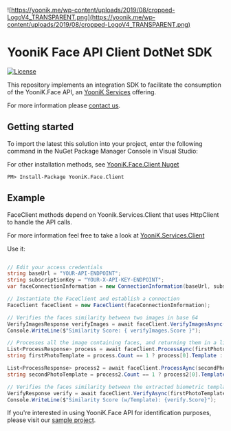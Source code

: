 
![https://yoonik.me/wp-content/uploads/2019/08/cropped-LogoV4_TRANSPARENT.png](https://yoonik.me/wp-content/uploads/2019/08/cropped-LogoV4_TRANSPARENT.png)

# YooniK Face API Client DotNet SDK

[![License](https://img.shields.io/pypi/l/yk_face.svg)](https://github.com/dev-yoonik/YK-Face-DotNetCore-SDK/blob/master/LICENSE)

This repository implements an integration SDK to facilitate the consumption of the YooniK.Face API, an [YooniK Services](https://yoonik.me) offering.

For more information please [contact us](mailto:tech@yoonik.me).

## Getting started

To import the latest this solution into your project, enter the following command in the NuGet Package Manager Console in Visual Studio:

For other installation methods, see [YooniK.Face.Client Nuget](https://www.nuget.org/packages/YooniK.Face.Client/)

```
PM> Install-Package YooniK.Face.Client
```



## Example

FaceClient methods depend on Yoonik.Services.Client that uses HttpClient to handle the API calls.

For more information feel free to take a look at [YooniK.Services.Client](https://github.com/dev-yoonik/YK-Services-Client-DotNetCore/)

Use it:

```csharp

// Edit your access credentials
string baseUrl = "YOUR-API-ENDPOINT";
string subscriptionKey = "YOUR-X-API-KEY-ENDPOINT";
var faceConnectionInformation = new ConnectionInformation(baseUrl, subscriptionKey);

// Instantiate the FaceClient and establish a connection
FaceClient faceClient = new FaceClient(faceConnectionInformation);

// Verifies the faces similarity between two images in base 64
VerifyImagesResponse verifyImages = await faceClient.VerifyImagesAsync(firstPhotoInBase64, secondPhotoInBase64);
Console.WriteLine($"Similarity Score: { verifyImages.Score }");

// Processes all the image containing faces, and returning them in a list. This photo only contains one face. 
List<ProcessResponse> process = await faceClient.ProcessAync(firstPhotoInBase64);
string firstPhotoTemplate = process.Count == 1 ? process[0].Template : null;

List<ProcessResponse> process2 = await faceClient.ProcessAync(secondPhotoInBase64);
string secondPhotoTemplate = process2.Count == 1 ? process2[0].Template : null;

// Verifies the faces similarity between the extracted biometric template from the processed images
VerifyResponse verify = await faceClient.VerifyAsync(firstPhotoTemplate, secondPhotoTemplate);
Console.WriteLine($"Similarity Score (w/Template): {verify.Score}");
```


 If you're interested in using YooniK.Face API for identification purposes, please visit our [sample project](https://github.com/dev-yoonik/YK-Face-SDK-DotNetCore/tree/main/YooniK.Face/YooniK.Face.Client.Sample).
